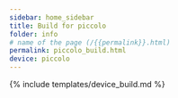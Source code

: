 ```yaml
---
sidebar: home_sidebar
title: Build for piccolo
folder: info
# name of the page (/{{permalink}}.html)
permalink: piccolo_build.html
device: piccolo
---
```

{% include templates/device_build.md %}
